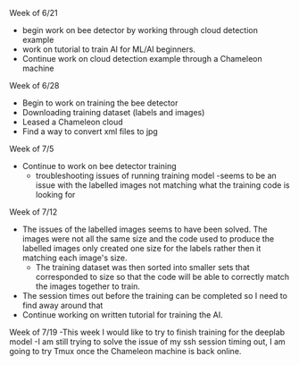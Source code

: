 Week of 6/21
- begin work on bee detector by working through cloud detection example
- work on tutorial to train AI for ML/AI beginners. 
- Continue work on cloud detection example through a Chameleon machine 

Week of 6/28
- Begin to work on training the bee detector
- Downloading training dataset (labels and images)
- Leased a Chameleon cloud
- Find a way to convert xml files to jpg

Week of 7/5
- Continue to work on bee detector training
  - troubleshooting issues of running training model
      -seems to be an issue with the labelled images not matching what the training code is looking for

Week of 7/12
- The issues of the labelled images seems to have been solved. The images were not all the same size and the code used to produce the labelled images only created one size for the labels rather then it matching each image's size. 
   - The training dataset was then sorted into smaller sets that corresponded to size so that the code will be able to correctly match the images together to train. 
- The session times out before the training can be completed so I need to find away around that
- Continue working on written tutorial for training the AI. 

Week of 7/19
-This week I would like to try to finish training for the deeplab model 
  -I am still trying to solve the issue of my ssh session timing out, I am going to try Tmux once the Chameleon machine is back online. 

